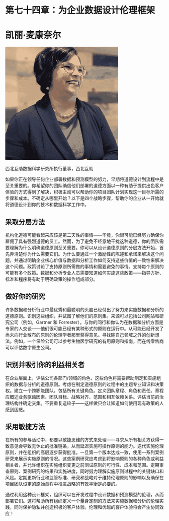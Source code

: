 # 第七十四章：为企业数据设计伦理框架

# 凯丽·麦康奈尔

![](img/Keri_McConnell.png)

西北互助数据科学研究所执行董事，西北互助

如果你正在领导任何企业部署数据和预测模型的努力，早期将道德设计到流程中是至关重要的。你希望你的团队确信他们部署的道德方面以一种有助于提供出色客户体验的方式得到了解决，积极主动可以帮助你的项目团队计划实现这一目标所需的步骤和成本。不确定从哪里开始？以下是四个战略步骤，帮助你的企业从一开始就将道德设计到你的技术和数据科学工作中。

## **采取分层方法**

机构化道德可能看起来应该是第二天性的事情——毕竟，你很可能已经努力确保你雇佣了具有强烈道德的员工。然而，为了避免不经意地干扰这种道德，你的团队需要理解为什么明确道德原则至关重要。你可以从设计道德原则的分层方法开始，首先弄清楚你为什么需要它们。为什么要通过一个激励性的陈述和承诺来解决这个问题，并通过明确企业核心价值与数据和分析工作如何支持这些价值的一致性来解决这个问题。政策讨论了支持原则所需做的事情和需要避免的事情。支持每个原则的可能有多个政策。数据和分析专业人员需要知道如何实施这些政策——指导方针、标准和程序将有助于明确政策的操作组成部分。

## **做好你的研究**

许多数据和分析行业中最优秀和最聪明的头脑已经付出了努力来实施数据和分析的道德原则。识别这些组织，并试图了解他们的原则集。来源可以包括公司网站和研究公司（例如，Gartner 和 Forrester）。与你的同行和你认为在数据和分析方面是专家的人交谈——他们很可能已经有某种形式的原则在运行中。从可能已经开发了尚未向行业散布的原则的伦理学者那里获得意见。寻找除自己领域之外的创新想法。例如，一个保险公司可以参考生物医学研究的有用原则和指南，而在线零售商可以评估数字原生公司。

## **识别并吸引你的利益相关者**

在企业层面上，评估公司各部门/领域的角色，这些角色将需要帮助制定和实施组织的数据与分析的道德原则。考虑在制定道德原则的过程中的主题专业知识和决策权。建立一个跨职能团队，包括所有关键角色。定义团队章程、角色和责任。章程应概述业务驱动因素、团队目标、战略对齐、范围和相互依赖关系。评估当前的治理结构并确定交集。不要重复造轮子——这样做只会让知道如何使用现有政策的人感到困惑。

## 采用敏捷方法

在所有的参与活动中，都要以敏捷思维的方式来处理——寻求从所有相关方获得一致意见会导致无休止的批准链条，从而延迟实施可操作原则的能力。迭代实施伦理原则，并在组织的高层逐步获得批准。一旦第一个版本达成一致，使用一系列案例研究来展示实施原则的情况。这些案例研究应考虑到将影响原则的各种角色或利益相关者，并允许组织在实施组织变更之前测试原则的可行性、成本和范围。定期审查原则、案例研究的结果和实施进度，同时努力理解实施原则过程中的关键缺口和风险。定期更新行业和监管标准、研究和战略对于维持伦理原则的影响以及确保在项目团队设定的原始章程中推进战略的有效平衡是必要的。

通过利用这种设计框架，组织可以在开发过程中设计数据和预测模型的伦理，从而部署它们。这将帮助所有组织定义一个量身定制的方法来实施数据和分析的伦理实践，同时保护隐私并创造积极的客户体验。伦理和优越的客户体验将会产生协同效应！
